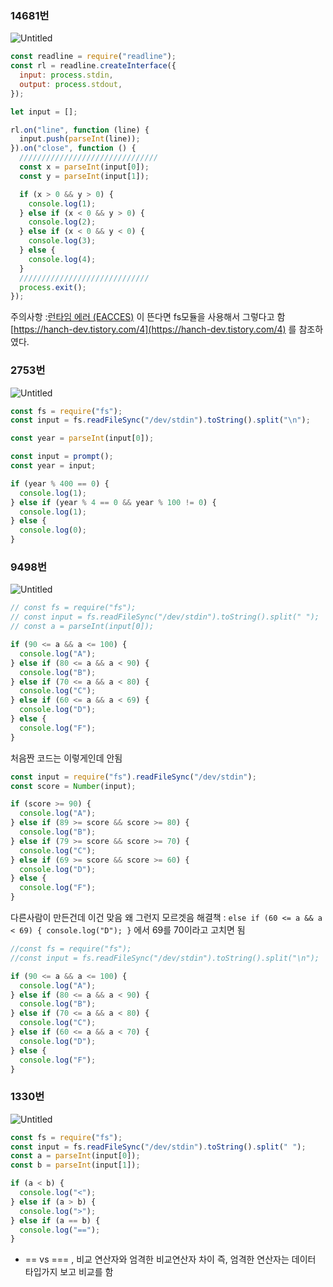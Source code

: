 ### 14681번

![Untitled](https://s3.us-west-2.amazonaws.com/secure.notion-static.com/be114256-c8f5-41d6-a057-ce03dd00f051/Untitled.png?X-Amz-Algorithm=AWS4-HMAC-SHA256&X-Amz-Content-Sha256=UNSIGNED-PAYLOAD&X-Amz-Credential=AKIAT73L2G45EIPT3X45%2F20220117%2Fus-west-2%2Fs3%2Faws4_request&X-Amz-Date=20220117T124412Z&X-Amz-Expires=86400&X-Amz-Signature=ad365d02e1dec52000c95afd4ca34dccedaf97c5587c22bbf527c36985972fdd&X-Amz-SignedHeaders=host&response-content-disposition=filename%20%3D%22Untitled.png%22&x-id=GetObject)

```jsx
const readline = require("readline");
const rl = readline.createInterface({
  input: process.stdin,
  output: process.stdout,
});

let input = [];

rl.on("line", function (line) {
  input.push(parseInt(line));
}).on("close", function () {
  ///////////////////////////////
  const x = parseInt(input[0]);
  const y = parseInt(input[1]);

  if (x > 0 && y > 0) {
    console.log(1);
  } else if (x < 0 && y > 0) {
    console.log(2);
  } else if (x < 0 && y < 0) {
    console.log(3);
  } else {
    console.log(4);
  }
  /////////////////////////////
  process.exit();
});
```

주의사항 :[런타임 에러 (EACCES)](https://www.acmicpc.net/help/rte) 이 뜬다면 fs모듈을 사용해서 그렇다고 함
[https://hanch-dev.tistory.com/4](https://hanch-dev.tistory.com/4) 를 참조하였다.

### 2753번

![Untitled](https://s3.us-west-2.amazonaws.com/secure.notion-static.com/32cea35b-ad4a-450a-b7df-44e131dd3cc5/Untitled.png?X-Amz-Algorithm=AWS4-HMAC-SHA256&X-Amz-Content-Sha256=UNSIGNED-PAYLOAD&X-Amz-Credential=AKIAT73L2G45EIPT3X45%2F20220117%2Fus-west-2%2Fs3%2Faws4_request&X-Amz-Date=20220117T124424Z&X-Amz-Expires=86400&X-Amz-Signature=db65f6e57cc8a520a371ffb4315a6ed7b2306b56fd99d38cad16adb9ea2aef6c&X-Amz-SignedHeaders=host&response-content-disposition=filename%20%3D%22Untitled.png%22&x-id=GetObject)

```jsx
const fs = require("fs");
const input = fs.readFileSync("/dev/stdin").toString().split("\n");

const year = parseInt(input[0]);

const input = prompt();
const year = input;

if (year % 400 == 0) {
  console.log(1);
} else if (year % 4 == 0 && year % 100 != 0) {
  console.log(1);
} else {
  console.log(0);
}
```

### 9498번

![Untitled](https://s3.us-west-2.amazonaws.com/secure.notion-static.com/436552e6-9b67-46a0-8932-88cd9dbce44c/Untitled.png?X-Amz-Algorithm=AWS4-HMAC-SHA256&X-Amz-Content-Sha256=UNSIGNED-PAYLOAD&X-Amz-Credential=AKIAT73L2G45EIPT3X45%2F20220116%2Fus-west-2%2Fs3%2Faws4_request&X-Amz-Date=20220116T135825Z&X-Amz-Expires=86400&X-Amz-Signature=387cd71fb5dfe6abb0f2c1b1c59b73d161226d4d4bbfa9018d8cfe238be560dc&X-Amz-SignedHeaders=host&response-content-disposition=filename%20%3D%22Untitled.png%22&x-id=GetObject)

```jsx
// const fs = require("fs");
// const input = fs.readFileSync("/dev/stdin").toString().split(" ");
// const a = parseInt(input[0]);

if (90 <= a && a <= 100) {
  console.log("A");
} else if (80 <= a && a < 90) {
  console.log("B");
} else if (70 <= a && a < 80) {
  console.log("C");
} else if (60 <= a && a < 69) {
  console.log("D");
} else {
  console.log("F");
}
```

처음짠 코드는 이렇게인데 안됨

```jsx
const input = require("fs").readFileSync("/dev/stdin");
const score = Number(input);

if (score >= 90) {
  console.log("A");
} else if (89 >= score && score >= 80) {
  console.log("B");
} else if (79 >= score && score >= 70) {
  console.log("C");
} else if (69 >= score && score >= 60) {
  console.log("D");
} else {
  console.log("F");
}
```

다른사람이 만든건데 이건 맞음 왜 그런지 모르겟음
해결책 : `else if (60 <= a && a < 69) { console.log("D"); }` 에서 69를 70이라고 고치면 됨

```jsx
//const fs = require("fs");
//const input = fs.readFileSync("/dev/stdin").toString().split("\n");

if (90 <= a && a <= 100) {
  console.log("A");
} else if (80 <= a && a < 90) {
  console.log("B");
} else if (70 <= a && a < 80) {
  console.log("C");
} else if (60 <= a && a < 70) {
  console.log("D");
} else {
  console.log("F");
}
```

### 1330번

![Untitled](https://s3.us-west-2.amazonaws.com/secure.notion-static.com/287315dd-120a-43ef-bc99-e8efa07c3fb6/Untitled.png?X-Amz-Algorithm=AWS4-HMAC-SHA256&X-Amz-Content-Sha256=UNSIGNED-PAYLOAD&X-Amz-Credential=AKIAT73L2G45EIPT3X45%2F20220114%2Fus-west-2%2Fs3%2Faws4_request&X-Amz-Date=20220114T143547Z&X-Amz-Expires=86400&X-Amz-Signature=a62b38d80ee10550364893e0b411bf244b0a84fc8ea2b1da00f4243899d7b6ad&X-Amz-SignedHeaders=host&response-content-disposition=filename%20%3D%22Untitled.png%22&x-id=GetObject)

```jsx
const fs = require("fs");
const input = fs.readFileSync("/dev/stdin").toString().split(" ");
const a = parseInt(input[0]);
const b = parseInt(input[1]);

if (a < b) {
  console.log("<");
} else if (a > b) {
  console.log(">");
} else if (a == b) {
  console.log("==");
}
```

- == vs === , 비교 연산자와 엄격한 비교연산자 차이 즉, 엄격한 연산자는 데이터 타입가지 보고 비교를 함
